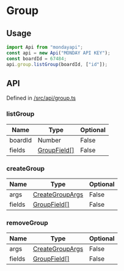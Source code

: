 # Group

## Usage

```typescript
import Api from "mondayapi";
const api = new Api("MONDAY API KEY");
const boardId = 67484;
api.group.listGroup(boardId, ["id"]);
```

## API

Defined in [/src/api/group.ts](../src/api/group.ts)

### **listGroup**

| Name    | Type                                       | Optional |
| ------- | ------------------------------------------ | -------- |
| boardId | Number                                     | False    |
| fields  | [GroupField[]](../src/interfaces/group.ts) | False    |

### **createGroup**

| Name   | Type                                          | Optional |
| ------ | --------------------------------------------- | -------- |
| args   | [CreateGroupArgs](../src/interfaces/group.ts) | False    |
| fields | [GroupField[]](../src/interfaces/group.ts)    | False    |

### **removeGroup**

| Name   | Type                                            | Optional |
| ------ | ----------------------------------------------- | -------- |
| args   | [CreateGroupArgs](../src/interfaces/group.ts) | False    |
| fields | [GroupField[]](../src/interfaces/group.ts)    | False    |
